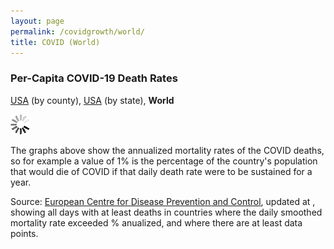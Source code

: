 ```yaml
---
layout: page
permalink: /covidgrowth/world/
title: COVID (World)
---
```


<link rel="stylesheet" href="/covidgrowth/graph.css">
<script src="https://cdn.jsdelivr.net/npm/moment@2.24.0" defer></script>
<script src="https://cdn.jsdelivr.net/npm/chart.js@2.8.0" defer></script>
<script src="/covidgrowth/data.js" defer></script>
<script src="/covidgrowth/world.js" defer></script>

### Per-Capita COVID-19 Death Rates

[USA](/covidgrowth/usa)  (by county), [USA](/covidgrowth/state)  (by state), **World**

<section>
  <img id="spinnerElement" src="/img/spinner32.gif">
</section>

The graphs above show the annualized mortality rates of the COVID deaths, so for example a value of 1% is the percentage of the country's population that would die of COVID if that daily death rate were to be sustained for a year.

Source: [European Centre for Disease Prevention and Control][1],
updated at <span id="updateTimeElement"></span>, showing all days with at least <span id="minDeathsElement"></span> deaths in countries where the daily smoothed mortality rate exceeded <span id="minMortalityRateElement"></span>% anualized, and where there are at least <span id="minPointsElement"></span> data points.


[1]: https://www.ecdc.europa.eu/en/publications-data/download-todays-data-geographic-distribution-covid-19-cases-worldwide
